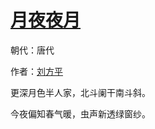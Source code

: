 # [月夜夜月](http://so.gushiwen.org/view_12998.aspx)

朝代：唐代

作者：[刘方平](http://so.gushiwen.org/author_506.aspx)

更深月色半人家，北斗阑干南斗斜。 

今夜偏知春气暖，虫声新透绿窗纱。

